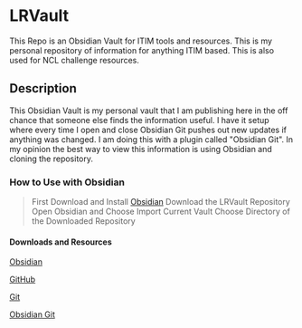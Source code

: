 # LRVault
This Repo is an Obsidian Vault for ITIM tools and resources. This is my personal repository of information for anything ITIM based. This is also used for NCL challenge resources.

## Description

This Obsidian Vault is my personal vault that I am publishing here in the off chance that someone else finds the information useful. I have it setup where every time I open and close Obsidian Git pushes out new updates if anything was changed. I am doing this with a plugin called "Obsidian Git".
In my opinion the best way to view this information is using Obsidian and cloning the repository.

### How to Use with Obsidian

>First Download and Install [Obsidian](https://obsidian.md)
>Download the LRVault Repository
>Open Obsidian and Choose Import Current Vault
>Choose Directory of the Downloaded Repository

#### Downloads and Resources

[Obsidian](https://obsidian.md)

[GitHub](https://github.com)

[Git](https://git-scm.com/)

[Obsidian Git](https://github.com/denolehov/obsidian-git)
